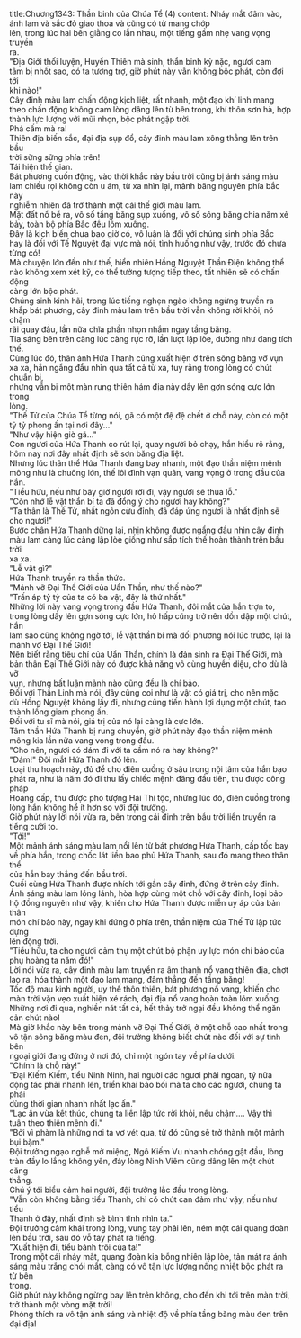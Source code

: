 title:Chương1343: Thần binh của Chúa Tể (4)
content:
Nháy mắt đâm vào, ánh lam và sắc đỏ giao thoa và cũng có tử mang chớp<br>lên, trong lúc hai bên giằng co lẫn nhau, một tiếng gầm nhẹ vang vọng truyền<br>ra.<br>"Địa Giới thối luyện, Huyền Thiên mà sinh, thần binh kỳ nặc, ngươi cam<br>tâm bị nhốt sao, có ta tương trợ, giờ phút này vẫn không bộc phát, còn đợi tới<br>khi nào!"<br>Cây đinh màu lam chấn động kịch liệt, rất nhanh, một đạo khí linh mang<br>theo chấn động không cam lòng dâng lên từ bên trong, khí thôn sơn hà, hợp<br>thành lực lượng với mũi nhọn, bộc phát ngập trời.<br>Phá cấm mà ra!<br>Thiên địa biến sắc, đại địa sụp đổ, cây đinh màu lam xông thẳng lên trên bầu<br>trời sừng sững phía trên!<br>Tái hiện thế gian.<br>Bát phương cuốn động, vào thời khắc này bầu trời cũng bị ánh sáng màu<br>lam chiếu rọi không còn u ám, từ xa nhìn lại, mảnh băng nguyên phía bắc này<br>nghiễm nhiên đã trở thành một cái thế giới màu lam.<br>Mặt đất nổ bể ra, vô số tầng băng sụp xuống, vô số sông băng chia năm xẻ<br>bảy, toàn bộ phía Bắc đều lõm xuống.<br>Đây là kịch biến chưa bao giờ có, vô luận là đối với chúng sinh phía Bắc<br>hay là đối với Tế Nguyệt đại vực mà nói, tình huống như vậy, trước đó chưa<br>từng có!<br>Mà chuyện lớn đến như thế, hiển nhiên Hồng Nguyệt Thần Điện không thể<br>nào không xem xét kỹ, có thể tưởng tượng tiếp theo, tất nhiên sẽ có chấn động<br>càng lớn bộc phát.<br>Chúng sinh kinh hãi, trong lúc tiếng nghẹn ngào không ngừng truyền ra<br>khắp bát phương, cây đinh màu lam trên bầu trời vẫn không rời khỏi, nó chậm<br>rãi quay đầu, lần nữa chĩa phần nhọn nhắm ngay tầng băng.<br>Tia sáng bên trên càng lúc càng rực rỡ, lần lượt lập lòe, dường như đang tích<br>thế.<br>Cùng lúc đó, thân ảnh Hứa Thanh cũng xuất hiện ở trên sông băng vỡ vụn<br>xa xa, hắn ngẩng đầu nhìn qua tất cả từ xa, tuy rằng trong lòng có chút chuẩn bị,<br>nhưng vẫn bị một màn rung thiên hám địa này dấy lên gợn sóng cực lớn trong<br>lòng.<br>"Thế Tử của Chúa Tể từng nói, gã có một đệ đệ chết ở chỗ này, còn có một<br>tỷ tỷ phong ấn tại nơi đây..."<br>"Như vậy hiện giờ gã..."<br>Con ngươi của Hứa Thanh co rút lại, quay người bỏ chạy, hắn hiểu rõ rằng,<br>hôm nay nơi đây nhất định sẽ sơn băng địa liệt.<br>Nhưng lúc thân thể Hứa Thanh đang bay nhanh, một đạo thần niệm mênh<br>mông như là chuông lớn, thế lôi đình vạn quân, vang vọng ở trong đầu của hắn.<br>"Tiểu hữu, nếu như bây giờ ngươi rời đi, vậy ngươi sẽ thua lỗ."<br>"Còn nhớ lễ vật thần bí ta đã đồng ý cho ngươi hay không?"<br>"Ta thân là Thế Tử, nhất ngôn cửu đỉnh, đã đáp ứng ngươi là nhất định sẽ<br>cho ngươi!"<br>Bước chân Hứa Thanh dừng lại, nhịn không được ngẩng đầu nhìn cây đinh<br>màu lam càng lúc càng lập lòe giống như sắp tích thế hoàn thành trên bầu trời<br>xa xa.<br>"Lễ vật gì?"<br>Hứa Thanh truyền ra thần thức.<br>"Mảnh vỡ Đại Thế Giới của Uẩn Thần, như thế nào?"<br>"Trấn áp tỷ tỷ của ta có ba vật, đây là thứ nhất."<br>Những lời này vang vọng trong đầu Hứa Thanh, đôi mắt của hắn trợn to,<br>trong lòng dấy lên gợn sóng cực lớn, hô hấp cũng trở nên dồn dập một chút, hắn<br>làm sao cũng không ngờ tới, lễ vật thần bí mà đối phương nói lúc trước, lại là<br>mảnh vỡ Đại Thế Giới!<br>Nên biết rằng tiêu chí của Uẩn Thần, chính là đản sinh ra Đại Thế Giới, mà<br>bản thân Đại Thế Giới này có được khả năng vô cùng huyền diệu, cho dù là vỡ<br>vụn, nhưng bất luận mảnh nào cũng đều là chí bảo.<br>Đối với Thần Linh mà nói, đây cũng coi như là vật có giá trị, cho nên mặc<br>dù Hồng Nguyệt không lấy đi, nhưng cũng tiến hành lợi dụng một chút, tạo<br>thành lồng giam phong ấn.<br>Đối với tu sĩ mà nói, giá trị của nó lại càng là cực lớn.<br>Tâm thần Hứa Thanh bị rung chuyển, giờ phút này đạo thần niệm mênh<br>mông kia lần nữa vang vọng trong đầu.<br>"Cho nên, ngươi có dám đi với ta cầm nó ra hay không?"<br>"Dám!" Đôi mắt Hứa Thanh đỏ lên.<br>Loại thu hoạch này, đủ để cho điên cuồng ở sâu trong nội tâm của hắn bạo<br>phát ra, như là năm đó đi thu lấy chiếc mệnh đăng đầu tiên, thu được công pháp<br>Hoàng cấp, thu được pho tượng Hải Thi tộc, những lúc đó, điên cuồng trong<br>lòng hắn không hề ít hơn so với đội trưởng.<br>Giờ phút này lời nói vừa ra, bên trong cái đinh trên bầu trời liền truyền ra<br>tiếng cười to.<br>"Tới!"<br>Một mảnh ánh sáng màu lam nổi lên từ bát phương Hứa Thanh, cấp tốc bay<br>về phía hắn, trong chốc lát liền bao phủ Hứa Thanh, sau đó mang theo thân thể<br>của hắn bay thẳng đến bầu trời.<br>Cuối cùng Hứa Thanh được nhích tới gần cây đinh, đứng ở trên cây đinh.<br>Ánh sáng màu lam lóng lánh, hòa hợp cùng một chỗ với cây đinh, loại bảo<br>hộ đồng nguyên như vậy, khiến cho Hứa Thanh được miễn uy áp của bản thân<br>món chí bảo này, ngay khi đứng ở phía trên, thần niệm của Thế Tử lập tức dựng<br>lên động trời.<br>"Tiểu hữu, ta cho ngươi cảm thụ một chút bộ phận uy lực món chí bảo của<br>phụ hoàng ta năm đó!"<br>Lời nói vừa ra, cây đinh màu lam truyền ra âm thanh nổ vang thiên địa, chợt<br>lao ra, hóa thành một đạo lam mang, đâm thẳng đến tầng băng!<br>Tốc độ mau kinh người, uy thế thôn thiên, bát phương nổ vang, khiến cho<br>màn trời vặn vẹo xuất hiện xé rách, đại địa nổ vang hoàn toàn lõm xuống.<br>Những nơi đi qua, nghiền nát tất cả, hết thảy trở ngại đều không thể ngăn<br>cản chút nào!<br>Mà giờ khắc này bên trong mảnh vỡ Đại Thế Giới, ở một chỗ cao nhất trong<br>vô tận sông băng màu đen, đội trưởng không biết chút nào đối với sự tình bên<br>ngoại giới đang đứng ở nơi đó, chỉ một ngón tay về phía dưới.<br>"Chính là chỗ này!"<br>"Đại Kiếm Kiếm, tiểu Ninh Ninh, hai người các ngươi phải ngoan, tý nữa<br>động tác phải nhanh lên, triển khai bảo bối mà ta cho các ngươi, chúng ta phải<br>dùng thời gian nhanh nhất lạc ấn."<br>"Lạc ấn vừa kết thúc, chúng ta liền lập tức rời khỏi, nếu chậm.... Vậy thì<br>tuân theo thiên mệnh đi."<br>"Bởi vì phàm là những nơi ta vơ vét qua, từ đó cũng sẽ trở thành một mảnh<br>bụi bặm."<br>Đội trưởng ngạo nghễ mở miệng, Ngô Kiếm Vu nhanh chóng gật đầu, lòng<br>tràn đầy lo lắng không yên, đáy lòng Ninh Viêm cũng dâng lên một chút căng<br>thẳng.<br>Chú ý tới biểu cảm hai người, đội trưởng lắc đầu trong lòng.<br>"Vẫn còn không bằng tiểu Thanh, chỉ có chút can đảm như vậy, nếu như tiểu<br>Thanh ở đây, nhất định sẽ bình tĩnh nhìn ta."<br>Đội trưởng cảm khái trong lòng, vung tay phải lên, ném một cái quang đoàn<br>lên bầu trời, sau đó vỗ tay phát ra tiếng.<br>"Xuất hiện đi, tiểu bánh trôi của ta!"<br>Trong một cái nháy mắt, quang đoàn kia bỗng nhiên lập lòe, tản mát ra ánh<br>sáng màu trắng chói mắt, càng có vô tận lực lượng nồng nhiệt bộc phát ra từ bên<br>trong.<br>Giờ phút này không ngừng bay lên trên không, cho đến khi tới trên màn trời,<br>trở thành một vòng mặt trời!<br>Phóng thích ra vô tận ánh sáng và nhiệt độ về phía tầng băng màu đen trên<br>đại địa!